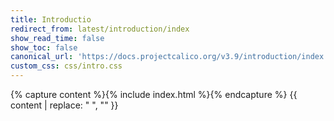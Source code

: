 ```yaml
---
title: Introductio
redirect_from: latest/introduction/index
show_read_time: false
show_toc: false
canonical_url: 'https://docs.projectcalico.org/v3.9/introduction/index'
custom_css: css/intro.css
---
```

{% capture content %}{% include index.html %}{% endcapture %}
{{ content | replace: "    ", "" }}